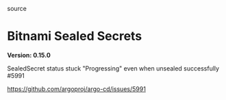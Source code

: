 source

# Bitnami Sealed Secrets

**Version: 0.15.0**

SealedSecret status stuck "Progressing" even when unsealed successfully #5991 

https://github.com/argoproj/argo-cd/issues/5991


